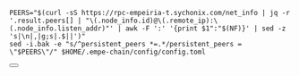 ---
---

<div class="code-block-wrapper">
  <pre><code>PEERS="$(curl -sS https://rpc-empeiria-t.sychonix.com/net_info | jq -r '.result.peers[] | "\(.node_info.id)@\(.remote_ip):\(.node_info.listen_addr)"' | awk -F ':' '{print $1":"$(NF)}' | sed -z 's|\n|,|g;s|.$||')"
sed -i.bak -e "s/^persistent_peers *=.*/persistent_peers = \"$PEERS\"/" $HOME/.empe-chain/config/config.toml</code></pre>
  <button class="copy-btn"><i class="fas fa-copy"></i></button>
</div>
